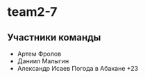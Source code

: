 # team2-7
## Участники команды
- Артем Фролов
- Даниил Малыгин
- Александр Исаев
Погода в Абакане +23
